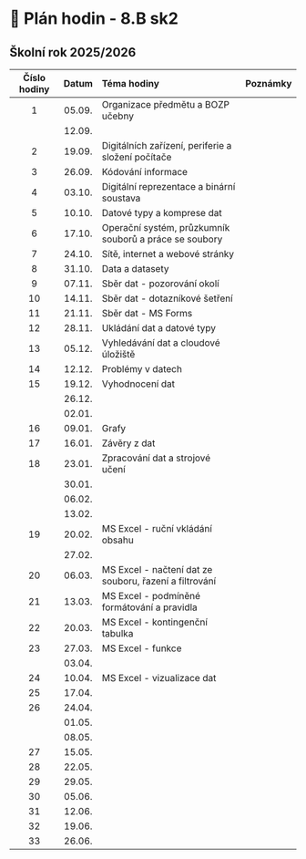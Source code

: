 # 📅 Plán hodin - 8.B sk2

## Školní rok 2025/2026

| Číslo hodiny | Datum  | Téma hodiny                                            | Poznámky |
| :----------: | :----: | :----------------------------------------------------- | :------- |
|      1       | 05.09. | Organizace předmětu a BOZP učebny                      |          |
|              | 12.09. |                                                        |          |
|      2       | 19.09. | Digitálních zařízení, periferie a složení počítače     |          |
|      3       | 26.09. | Kódování informace                                     |          |
|      4       | 03.10. | Digitální reprezentace a binární soustava              |          |
|      5       | 10.10. | Datové typy a komprese dat                             |          |
|      6       | 17.10. | Operační systém, průzkumník souborů a práce se soubory |          |
|      7       | 24.10. | Sítě, internet a webové stránky                        |          |
|      8       | 31.10. | Data a datasety                                        |          |
|      9       | 07.11. | Sběr dat - pozorování okolí                            |          |
|      10      | 14.11. | Sběr dat - dotazníkové šetření                         |          |
|      11      | 21.11. | Sběr dat - MS Forms                                    |          |
|      12      | 28.11. | Ukládání dat a datové typy                             |          |
|      13      | 05.12. | Vyhledávání dat a cloudové úložiště                    |          |
|      14      | 12.12. | Problémy v datech                                      |          |
|      15      | 19.12. | Vyhodnocení dat                                        |          |
|              | 26.12. |                                                        |          |
|              | 02.01. |                                                        |          |
|      16      | 09.01. | Grafy                                                  |          |
|      17      | 16.01. | Závěry z dat                                           |          |
|      18      | 23.01. | Zpracování dat a strojové učení                        |          |
|              | 30.01. |                                                        |          |
|              | 06.02. |                                                        |          |
|              | 13.02. |                                                        |          |
|      19      | 20.02. | MS Excel - ruční vkládání obsahu                       |          |
|              | 27.02. |                                                        |          |
|      20      | 06.03. | MS Excel - načtení dat ze souboru, řazení a filtrování |          |
|      21      | 13.03. | MS Excel - podmíněné formátování a pravidla            |          |
|      22      | 20.03. | MS Excel - kontingenční tabulka                        |          |
|      23      | 27.03. | MS Excel - funkce                                      |          |
|              | 03.04. |                                                        |          |
|      24      | 10.04. | MS Excel - vizualizace dat                             |          |
|      25      | 17.04. |                                                        |          |
|      26      | 24.04. |                                                        |          |
|              | 01.05. |                                                        |          |
|              | 08.05. |                                                        |          |
|      27      | 15.05. |                                                        |          |
|      28      | 22.05. |                                                        |          |
|      29      | 29.05. |                                                        |          |
|      30      | 05.06. |                                                        |          |
|      31      | 12.06. |                                                        |          |
|      32      | 19.06. |                                                        |          |
|      33      | 26.06. |                                                        |          |
